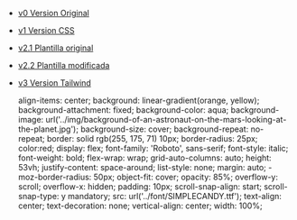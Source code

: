 - [v0 Version Original](https://mmanuch.github.io/v0/)
- [v1 Version CSS](https://mmanuch.github.io/v1/)
- [v2.1 Plantilla original](https://mmanuch.github.io/v2.1/)
- [v2.2 Plantilla modificada](https://mmanuch.github.io/v2.2/)
- [v3 Version Tailwind](https://mmanuch.github.io/v3/)


    align-items: center;
    background: linear-gradient(orange, yellow);
    background-attachment: fixed;
    background-color: aqua;
    background-image: url('../img/background-of-an-astronaut-on-the-mars-looking-at-the-planet.jpg');
    background-size: cover;
    background-repeat: no-repeat;
    border: solid rgb(255, 175, 71) 10px;
    border-radius: 25px;
    color:red;
    display: flex;
    font-family: 'Roboto', sans-serif;
    font-style: italic;
    font-weight: bold;
    flex-wrap: wrap;
    grid-auto-columns: auto;
    height: 53vh;
    justify-content: space-around;
    list-style: none;
    margin: auto;
    -moz-border-radius: 50px;
    object-fit: cover;
    opacity: 85%;
    overflow-y: scroll;
    overflow-x: hidden;
    padding: 10px;
    scroll-snap-align: start;
    scroll-snap-type: y mandatory;
    src: url('../font/SIMPLECANDY.ttf');
    text-align: center;
    text-decoration: none;
    vertical-align: center;
    width: 100%;
    
